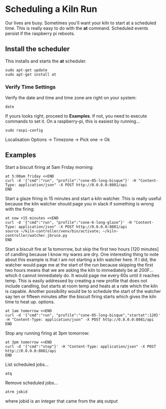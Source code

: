 Scheduling a Kiln Run
=====================

Our lives are busy. Sometimes you'll want your kiln to start at a scheduled time. This is really easy to do with the **at** command. Scheduled events persist if the raspberry pi reboots.

## Install the scheduler

This installs and starts the **at** scheduler.

    sudo apt-get update
    sudo apt-get install at

### Verify Time Settings

Verify the date and time and time zone are right on your system:

    date

If yours looks right, proceed to **Examples**. If not, you need to execute commands to set it. On a raspberry-pi, this is easiest by running...

    sudo raspi-config

Localisation Options -> Timezone -> Pick one -> Ok


## Examples

Start a biscuit firing at 5am Friday morning:

    at 5:00am friday <<END
    curl -d '{"cmd":"run", "profile":"cone-05-long-bisque"}' -H "Content-Type: application/json" -X POST http://0.0.0.0:8081/api
    END

Start a glaze firing in 15 minutes and start a kiln watcher. This is really useful because the kiln watcher should page you in slack if something is wrong with the firing:

    at now +15 minutes <<END
    curl -d '{"cmd":"run", "profile":"cone-6-long-glaze"}' -H "Content-Type: application/json" -X POST http://0.0.0.0:8081/api
    source ~/kiln-controller/venv/bin/activate; ~/kiln-controller/watcher.jbruce.py
    END

Start a biscuit fire at 1a tomorrow, but skip the first two hours [120 minutes] of candling because I know my wares are dry. One interesting thing to note about this example is that I am not starting a kiln watcher here. If I did, the watcher would page me at the start of the run because skipping the first two hours means that we are asking the kiln to immediately be at 200F... which it cannot immediately do. It would page me every 60s until it reaches temp. This is easily addressed by creating a new profile that does not include candling, but starts at room temp and heats at a rate which the kiln is capable. Another possibility would be to schedule the start of the watcher say ten or fifteen minutes after the biscuit firing starts which gives the kiln time to heat up. options.

    at 1am tomorrow <<END
    curl -d '{"cmd":"run", "profile":"cone-05-long-bisque","startat":120}' -H "Content-Type: application/json" -X POST http://0.0.0.0:8081/api
    END

Stop any running firing at 3pm tomorrow:

    at 3pm tomorrow <<END
    curl -d '{"cmd":"stop"}' -H "Content-Type: application/json" -X POST http://0.0.0.0:8081/api
    END

List scheduled jobs...

    atq

Remove scheduled jobs...
 
    atrm jobid

where jobid is an integer that came from the atq output
